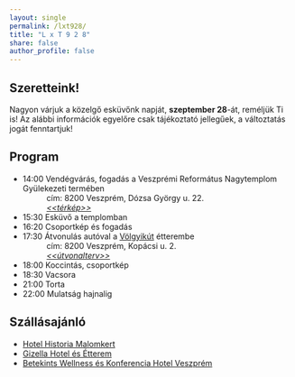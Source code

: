 ```yaml
---
layout: single
permalink: /lxt928/
title: "L x T 9 2 8"
share: false
author_profile: false
---
```



## Szeretteink!

Nagyon várjuk a közelgő esküvőnk napját, __szeptember 28__-át, reméljük Ti is! Az alábbi információk egyelőre csak tájékoztató jellegűek, a változtatás jogát fenntartjuk!

## Program

- 14:00 Vendégvárás, fogadás a Veszprémi Református Nagytemplom Gyülekezeti termében  
        &emsp;&emsp;&emsp;cím: 8200 Veszprém, Dózsa György u. 22.  
        &emsp;&emsp;&emsp;[_<<térkép>>_](https://www.google.com/maps/place/Reformed+Church/@47.094145,17.8998215,17z/data=!3m1!4b1!4m5!3m4!1s0x47699a5d2dacc351:0x923c950f8e379575!8m2!3d47.094145!4d17.9020102)
- 15:30 Esküvő a templomban
- 16:20 Csoportkép és fogadás
- 17:30 Átvonulás autóval a [Völgyikút](http://volgyikut.hu/kapcsolat) étterembe  
        &emsp;&emsp;&emsp;cím: 8200 Veszprém, Kopácsi u. 2.  
        &emsp;&emsp;&emsp;[_<<útvonalterv>>_](https://www.google.com/maps/dir/Veszpr%C3%A9m,+Reformed+Church,+D%C3%B3zsa+Gy%C3%B6rgy+Street/Veszpr%C3%A9m,+V%C3%B6lgyik%C3%BAt+House,+Kop%C3%A1csi+u.+2,+8200/@47.0956764,17.9008868,15.9z/data=!4m15!4m14!1m5!1m1!1s0x47699a5d2dacc351:0x923c950f8e379575!2m2!1d17.9020102!2d47.094145!1m5!1m1!1s0x47699a641db47289:0x59f49cef1c749e24!2m2!1d17.9114208!2d47.0976622!3e0!5i1?hl=hu)
- 18:00 Koccintás, csoportkép
- 18:30 Vacsora
- 21:00 Torta
- 22:00 Mulatság hajnalig

## Szállásajánló

- [Hotel Historia Malomkert](https://www.hotelmalomkert.hu)
- [Gizella Hotel és Étterem](https://hotelgizella.hu)
- [Betekints Wellness és Konferencia Hotel Veszprém](https://betekints.hu)
